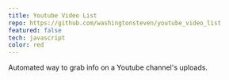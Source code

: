 ```yaml
---
title: Youtube Video List
repo: https://github.com/washingtonsteven/youtube_video_list
featured: false
tech: javascript
color: red
---
```


Automated way to grab info on a Youtube channel's uploads.